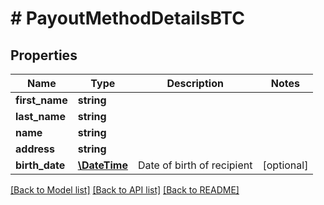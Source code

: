 # # PayoutMethodDetailsBTC

## Properties

Name | Type | Description | Notes
------------ | ------------- | ------------- | -------------
**first_name** | **string** |  | 
**last_name** | **string** |  | 
**name** | **string** |  | 
**address** | **string** |  | 
**birth_date** | [**\DateTime**](\DateTime.md) | Date of birth of recipient | [optional] 

[[Back to Model list]](../../README.md#documentation-for-models) [[Back to API list]](../../README.md#documentation-for-api-endpoints) [[Back to README]](../../README.md)


